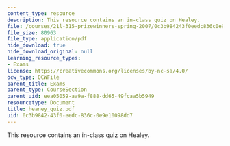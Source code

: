 ```yaml
---
content_type: resource
description: This resource contains an in-class quiz on Healey.
file: /courses/21l-315-prizewinners-spring-2007/0c3b984243f0eedc836c0e9e10098dd7_heaney_quiz.pdf
file_size: 80963
file_type: application/pdf
hide_download: true
hide_download_original: null
learning_resource_types:
- Exams
license: https://creativecommons.org/licenses/by-nc-sa/4.0/
ocw_type: OCWFile
parent_title: Exams
parent_type: CourseSection
parent_uid: eea05059-aa9a-f888-dd65-49fcaa5b5949
resourcetype: Document
title: heaney_quiz.pdf
uid: 0c3b9842-43f0-eedc-836c-0e9e10098dd7
---
```

This resource contains an in-class quiz on Healey.